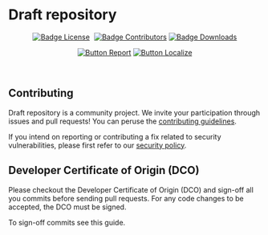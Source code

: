 # Draft repository

<div align = center>

[![Badge License]][License] 
[![Badge Contributors]][Contributors]
[![Badge Downloads]](https://github.com/PrintMakerLab/draft-repository/releases/latest)

[![Button Report]][Report]
[![Button Localize]][Localize]

</div>
<br>

## Contributing

Draft repository is a community project. We invite your participation through issues
and pull requests! You can peruse the [contributing guidelines][Contributing].

If you intend on reporting or contributing a fix related to security vulnerabilities, please first refer to our [security policy][security].


## Developer Certificate of Origin (DCO) 

Please checkout the Developer Certificate of Origin (DCO) and sign-off all you commits before sending pull requests. For any code changes to be accepted, the DCO must be signed.

To sign-off commits see this guide.

<!----------------------------------------------------------------------------->

[Contributors]: https://github.com/PrintMakerLab/draft-repository/graphs/contributors
[Contributing]: https://github.com/PrintMakerLab/.github/blob/main/CONTRIBUTING.md
[security]: https://github.com/PrintMakerLab/.github/blob/main/SECURITY.md
[Localize]: https://github.com/PrintMakerLabdraft-repository/wiki/Automatic-Translation
[License]: LICENSE
[Report]: https://github.com/PrintMakerLab/draft-repository/issues/new/choose

<!---------------------------------[ Badges ]---------------------------------->

[Badge Contributors]: https://img.shields.io/github/contributors/PrintMakerLab/draft-repository?style=for-the-badge&logoColor=white&labelColor=db5e8a&color=ab4a6c&logo=GitHub
[Badge License]: https://img.shields.io/badge/License-AGPL_3-blue.svg?style=for-the-badge&labelColor=458cb5&logoColor=white&logo=GNU
[Badge Downloads]: https://img.shields.io/github/downloads-pre/PrintMakerLab/draft-repository/latest/total?style=for-the-badge

<!---------------------------------[ Buttons ]--------------------------------->

[Button Localize]: https://img.shields.io/badge/Help_Localize-68BC71?style=for-the-badge&logoColor=white&logo=GoogleTranslate
[Button Report]: https://img.shields.io/badge/Report_Issues-a1283D?style=for-the-badge&logoColor=white&logo=Cliqz
[Button Question]: https://img.shields.io/badge/Ask_question-26A5E4?style=for-the-badge&logoColor=white&logo=telegram